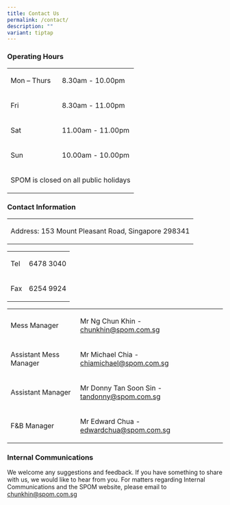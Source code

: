 ```yaml
---
title: Contact Us
permalink: /contact/
description: ""
variant: tiptap
---
```

<h3>Operating Hours</h3>
<table style="minWidth: 50px">
<colgroup>
<col>
<col>
</colgroup>
<tbody>
<tr>
<td rowspan="1" colspan="1">
<p>Mon – Thurs &nbsp;</p>
</td>
<td rowspan="1" colspan="1">
<p>8.30am - 10.00pm</p>
</td>
</tr>
<tr>
<td rowspan="1" colspan="1">
<p>Fri &nbsp;</p>
</td>
<td rowspan="1" colspan="1">
<p>8.30am - 11.00pm</p>
</td>
</tr>
<tr>
<td rowspan="1" colspan="1">
<p>Sat &nbsp;</p>
</td>
<td rowspan="1" colspan="1">
<p>11.00am - 11.00pm</p>
</td>
</tr>
<tr>
<td rowspan="1" colspan="1">
<p>Sun &nbsp;</p>
</td>
<td rowspan="1" colspan="1">
<p>10.00am - 10.00pm</p>
</td>
</tr>
<tr>
<td rowspan="1" colspan="2">
<p>SPOM is closed on all public holidays</p>
</td>
</tr>
</tbody>
</table>
<h3>Contact Information</h3>
<table style="minWidth: 50px">
<colgroup>
<col>
<col>
</colgroup>
<tbody>
<tr>
<td rowspan="1" colspan="2">
<p>Address: 153 Mount Pleasant Road, Singapore 298341</p>
</td>
</tr>
</tbody>
</table>
<table style="minWidth: 50px">
<colgroup>
<col>
<col>
</colgroup>
<tbody>
<tr>
<td rowspan="1" colspan="1">
<p>Tel</p>
</td>
<td rowspan="1" colspan="1">
<p>6478 3040</p>
</td>
</tr>
<tr>
<td rowspan="1" colspan="1">
<p>Fax</p>
</td>
<td rowspan="1" colspan="1">
<p>6254 9924</p>
</td>
</tr>
</tbody>
</table>
<p></p>
<table style="minWidth: 50px">
<colgroup>
<col>
<col>
</colgroup>
<tbody>
<tr>
<td rowspan="1" colspan="1">
<p>Mess Manager</p>
</td>
<td rowspan="1" colspan="1">
<p>Mr Ng Chun Khin - <a href="mailto:chunkhin@spom.com.sg" rel="noopener noreferrer nofollow" target="_blank">chunkhin@spom.com.sg</a>
</p>
</td>
</tr>
<tr>
<td rowspan="1" colspan="1">
<p>Assistant Mess Manager</p>
</td>
<td rowspan="1" colspan="1">
<p>Mr Michael Chia - <a href="mailto:chiamichael@spom.com.sg" rel="noopener noreferrer nofollow" target="_blank">chiamichael@spom.com.sg</a>
</p>
</td>
</tr>
<tr>
<td rowspan="1" colspan="1">
<p>Assistant Manager</p>
</td>
<td rowspan="1" colspan="1">
<p>Mr Donny Tan Soon Sin - <a href="mailto:tandonny@spom.com.sg" rel="noopener noreferrer nofollow" target="_blank">tandonny@spom.com.sg</a>
</p>
</td>
</tr>
<tr>
<td rowspan="1" colspan="1">
<p>F&amp;B Manager</p>
</td>
<td rowspan="1" colspan="1">
<p>Mr Edward Chua - <a href="mailto:edwardchua@spom.com.sg" rel="noopener noreferrer nofollow" target="_blank">edwardchua@spom.com.sg</a>
</p>
<p></p>
</td>
</tr>
</tbody>
</table>
<h3>Internal Communications</h3>
<p>We welcome any suggestions and feedback. If you have something to share
with us, we would like to hear from you. For matters regarding Internal
Communications and the SPOM website, please email to <a href="mailto:chunkhin@spom.com.sg" rel="noopener noreferrer nofollow" target="_blank">chunkhin@spom.com.sg</a>
</p>